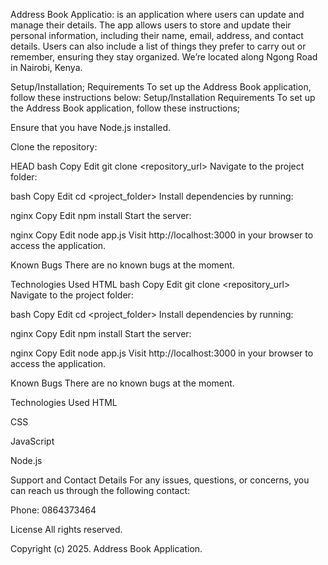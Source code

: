 Address Book Applicatio: is an application where users can update and manage their details. The app allows users to store and update their personal information, including their name, email, address, and contact details. Users can also include a list of things they prefer to carry out or remember, ensuring they stay organized. We’re located along Ngong Road in Nairobi, Kenya.

Setup/Installation; Requirements To set up the Address Book application, follow these instructions below:
Setup/Installation Requirements To set up the Address Book application, follow these instructions;

Ensure that you have Node.js installed.

Clone the repository:

HEAD bash Copy Edit git clone <repository_url> Navigate to the project folder:

bash Copy Edit cd <project_folder> Install dependencies by running:

nginx Copy Edit npm install Start the server:

nginx Copy Edit node app.js Visit http://localhost:3000 in your browser to access the application.

Known Bugs There are no known bugs at the moment.

Technologies Used HTML
bash Copy Edit git clone <repository_url> Navigate to the project folder:

bash Copy Edit cd <project_folder> Install dependencies by running:

nginx Copy Edit npm install Start the server:

nginx Copy Edit node app.js Visit http://localhost:3000 in your browser to access the application.

Known Bugs There are no known bugs at the moment.

Technologies Used HTML

CSS

JavaScript

Node.js


Support and Contact Details For any issues, questions, or concerns, you can reach us through the following contact:

Phone: 0864373464

License All rights reserved.

Copyright (c) 2025. Address Book Application.

